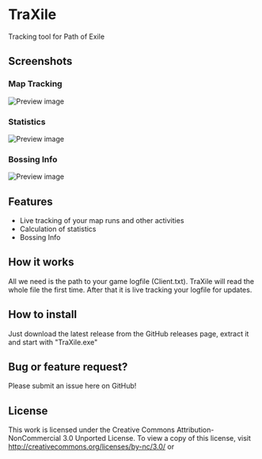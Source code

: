 # TraXile
Tracking tool for Path of Exile

## Screenshots

### Map Tracking
![Preview image](https://i.imgur.com/M1p0B0l.png)

### Statistics
![Preview image](https://i.imgur.com/z1e8zuu.png)

### Bossing Info
![Preview image](https://i.imgur.com/hAHU7IV.png)

## Features
* Live tracking of your map runs and other activities
* Calculation of statistics
* Bossing Info

## How it works
All we need is the path to your game logfile (Client.txt). TraXile will read the whole file the first time. After that it is live
tracking your logfile for updates.

## How to install
Just download the latest release from the GitHub releases page, extract it and start with "TraXile.exe"

## Bug or feature request?
Please submit an issue here on GitHub!

## License
This work is licensed under the Creative Commons Attribution-NonCommercial 3.0 Unported License. To view a copy of this license, visit http://creativecommons.org/licenses/by-nc/3.0/ or 

